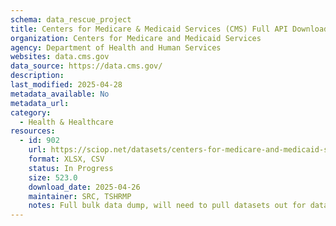 ```yaml
---
schema: data_rescue_project 
title: Centers for Medicare & Medicaid Services (CMS) Full API Download
organization: Centers for Medicare and Medicaid Services
agency: Department of Health and Human Services
websites: data.cms.gov
data_source: https://data.cms.gov/
description: 
last_modified: 2025-04-28
metadata_available: No
metadata_url: 
category:
  - Health & Healthcare 
resources:
  - id: 902
    url: https://sciop.net/datasets/centers-for-medicare-and-medicaid-services-full-data
    format: XLSX, CSV
    status: In Progress
    size: 523.0
    download_date: 2025-04-26
    maintainer: SRC, TSHRMP
    notes: Full bulk data dump, will need to pull datasets out for datalumosNow includes full download from CMS Open Payments and data.medicaid.gov
---
```

